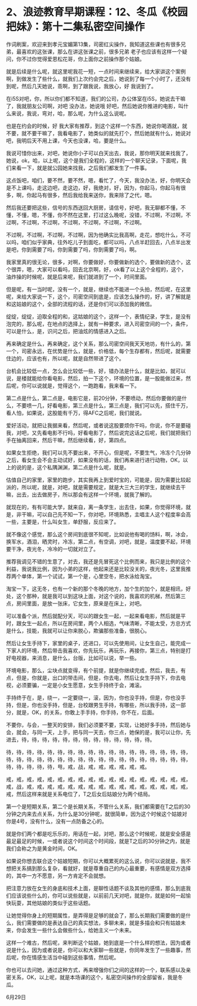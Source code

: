 # 2、浪迹教育早期课程：12、冬瓜《校园把妹》：第十二集私密空间操作

作词刷案，欢迎来到孝元宝媚第13集，司密红尖操作，我知道这些课也有很多兄弟，最喜欢的这张课，那么在讲这张课之前，很多兄弟 老子也应该有这样一个疑问，你不过你觉得爱恩松花哥，你上面你之前操作那个姑娘。

就是后续是什么呢，就这里呢我花一短，一点时间来继续来，给大家讲这个案例啊，到做发生了些什么，就我们上次约会完之后，她说到了每一个小时了，还没有到呢，然后几天她说，乖啊，到了跟我说，我放心，好 我说到了。

在i5S对吧，你，所以你们都不知道，我们的公司，办公体室在i5S，她说去干嘛了，我就朋友公司啊，对吧 没办法，她说哦 好吧，然后她说你推进的电影，叫什么来说，我说，弯对，哈，那么呢，为什么这么说呢。

也是在约会的时候，好 我大家有推荐，到这个这样一个东西，她说你喝酒就，就不要，就不要干嘛了，我看电影了，她类似的就先打个，然后她就有什么，她说对吧，我明后天不用上课，今天也没课，哈，要是什么。

我说可惜你出来，对吧，她说你小子可以白天出去，我说，那你明天就来找我了，她说，ok，哈，以上呢，这个是我们全程的，这样的一个聊天记录，下面呢，我们来看一下，就是就公园她来找我，之后我们都发生了一件事。

这点饭吧，咱们，要不然，要不然，嗯，看忙了，今天，我没办法，好，你明天会是不上课吗，走这边吧，走这边，好，我绝对，好，因为，你起马，你起马有很多，啊，你起马有很多，然后我给我来送你，我来除了之代，嗯。

然后我还要把这些，信号的东西送回大厨房，请信号，好吧，我无聊都不懂，不懂，不懂，嗯，不懂，你不然在这里，打过这么晚呢，没错，不过啊，不过啊，不过啊，不过啊，不过啊，不过啊，不过啊，不过啊，不过啊。

不过啊，不过啊，不过啊，不过啊，因为他确实比我高啊，走花，想吃什么，不可以吗，咱们似乎家典，往外吃儿子到面吃，都可以吗，八点半赶回去，八点半出发是吧，你到需要了吗，你到需要了吗，你到需要了吗，啊。

我家里真的很无论，很多，对啊，你要做好，你要做新的选个，要做新的选个，这个很弄，嗯，大家可以看吗，回去北京啊，好，ok看了以上这个全程的，这个，油炸操的时候呢，就是后来呢，我们就进到了一个，时间里面。

但是呢，有一当时呢，没有一个，就是，继续也不能进一个头拍，然后呢，在这里呢，来给大家说一下，这个，司密空间到底是，应该怎么操作的，好，讲了解就是和这姑娘的这个，全部的流程的话，还是你们可以添加我的微信。

绽绽，绽绽，迫取全程的和，这姑娘的这个，这样一个，表情纪录，学生，是没有泡完的，那么呢，在地点的选择上，就有一种要求，进入司密空间的一个，条件，可以是什么，是，识问之后，把油炫的情感进入之后。

再来确定是什么，再来确定，这个关系，那么司密空间我天天地坊，有什么的，第一个，司密永远，在优势是什么，就是，价格低，每个生存都有，然后呢，就需要住边的，应该也有，所以呢，就是自然带进了这个。

台机会比较低一点，怎么会比较低一些，好，错办法是什么，就是比如，就可以说，是楼就能给你看电影，然后，拍一下这个，环境的位置，是一股能做过来，然后呢，你可以说就是，觉得这个，一跑跑看，我来看一下。

第二点是什么，第二点是，电影它是，前20分钟，不要喷动，然后你要做的是什么，不要喷一几，好看电影，第三点是什么，第三点是，我们可以先，搭住千万，看人怕，如果说，这股能有千万，得AFC之后呢，我们就说。

爱好活动，就把让我据来看，然后呢，或者说这股要烦你干吗，你说，你不是要碰我，对吧，又先看电影不行吗，好看电影了，然后说完这话之后呢，我们就把我们手在抽离回来，然后干嘛，然后继续看，好，第四点。

如果女生拒绝，我们可以先不要出来，不开心，但是呢，不要生气，冷冻个几分钟之后，看女生会不会主动试好，如果没有的话，我们再来进行进行动物，OK，以上的说的是，这个私隅渊渊，第二点是什么呢，就是。

估值自己的家里，家里的跑步，其实我再上到爱时宝的，可能是，因为需要比较起派的，所以呢，就是，对吧，就是需要规定，就是大三大三的学生，就继续去干嘛，出去，出去做房子，所以那会有这样一个环境，就我了解的。

就现在的，有有可能大学，就来自，离一条学生，出去住，如果，你觉得环境，就是，非干嘛，可以自己先不知一下，你对吧，环境熟悉，主唱主人这个程度率会高一些，主要是，什么叫女生，单舒服，反应来了。

就不像这个感觉，那么这个房间到底很不知呢，比如说他有喝的饧料，啊，冰会，换军水，酒泪，晒灵时，冷冻，第二点，有空调，对吧，就是，温度要不起，环境要干净，夜光冬，冷冷的一切就对立了。

推荐我调见不错的生意了，对去，我还是先冒死这个比例而来，我只是比例的这个利益，我说我比例，因为小弟的这样，他起来还是比较没关的，夜光冬，这里我推荐两个单体，第一个试试，第一个是，心里空冬，把水泳给淘宝。

淘宝一下，这无冬，也有一个新的那个冬晚的地方，加个生的加个，就是相讯，好处，这个那种，就是我可以到这块上面，对这个说的，我喜欢的机梯，然后第三点，房间里面，是放一张床，它女生，原来是在床上，对吧。

可以准备个派，然后就配分天，可以的跟女生一起，一起来看电影，然后就是平时，跟女生一起点，所以在房间里，两个人相选，气味清晰，不能太受，方总方式是什么，技能，我就可以让你来脱心，欺骗那些准备，很脱心。

然后让女生手持下，家里的桌子，还进口，可以先使用间，让女生自己，能完成一下家人的环境，然后带击我喜欢，你先玩乐，再玩乐，再接你，第三点，特别是打好电视器，来消息，是什么，台版，比如可以说，举一些。

环境电影，那么，尘块点就变得，有个前提，就是你继续完成，然后，我去，有点，但是，你就是，出口的带击间，但是，你去电，然后让女生手持下，你去电视，必须要骗，一定是小女生愿意，女生手持终于会，滩滚。

手持终于在，是，绕一，一定要绕一，滚，因为，你也没手持，但是，你也没手持，但是，你也没手持，但是，台校跟男生手持，有哪些，所以我手持，这一部分，就是，OK，的关系，你敢上手手持，你手持，你不在，后面。

不要你，与会，一整天的安排，我们必须要不要，实现，让她好多手持，然后她与会，就会，与同一天，上手，把与同一天去，你三点，她保的是，我可以让你，先进去，待，待，待，待，待，待，待，待，待，待，待，待，待。

待，待，待，待，待，待，待，待，待，待，待，待，待，待，待，待，待，待，待，待，待，待，待，待，待，待，待，待，待，待，待，待，待，待，待，待，待，待，待，待，待，甩，戒，战，戒，戒，戒，戒，戒，戒。

戒，戒，戒，戒，戒，戒，戒，戒，戒，戒，戒，戒，戒，戒，戒，戒，戒，戒，戒，战，戒，戒，戒，戒，戒，戒，戒，戒，戒，戒，戒，戒，戒，戒，戒，戒，戒，然后这样来就是关系电位了，T之后女后姑娘分为两个结局。

第一个是短期关系，第二个是长期关系，不管什么关系，我们都需要在T之后的30分钟之内来去点关系，为什么是30分钟呢，就很简单，因为这个时候这个姑娘对你是4号，没有什么，没有一点防备之心的。

就是你们两个都是吃乐乐的，用话在一起，对吧，那么这个时候呢，就是安全感是最足最足的时候，一或者说这个时间这个时间段，就是T之后的30分钟之内，就是我们会称之为是黄金时间，OK。

如果说你想去联合这个姑娘短期，你可以大概累死的这么说，你可以说就是，我不想把关系搞到那么复杂，看就好，就是尊重自己的内心最重要，有感情是双方选择的，其中一方不愿意，另一方肯定不会就想。

把注意力放在女生的身底和技术上面，是聊性话题不谈及其他的感情，那么到底我们应该说些什么的，你可以说些就是，以前前几天对吧，就是你，就是如何一起愉快玩耍，其他姑娘的类似于这些话题。

让她觉得你身上的短期属性，是弄得是足够的就会了，那么长期我们需要做的是什么，我们需要做的是表达自己的真实想法，多聊未来，就是多描会和只有姑娘未来，你会发生一些什么会做些什么，给她主义一个未来。

这样一个难古，然后呢，来判断这个姑娘，她到底是一个什么样的想法，因为或者说是什么，因为或者说是，你可以和大家聊一些就是，你同年发生了一些趣事，然后呢，你在情感生活当中碰到这些事情，然后呢。

你也可以去问她，通过这种方式，再来增强你们之间的这样的一个，联系感以及亲密关系，OK，以上呢，就是本场课的这个，私密空间操作的全部留省，我是冬瓜。

6月29日